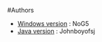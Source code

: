 #Authors
- [Windows version](https://www.reddit.com/user/NoG5) : NoG5
- [Java version](https://www.reddit.com/user/Johnboyofsj) : Johnboyofsj